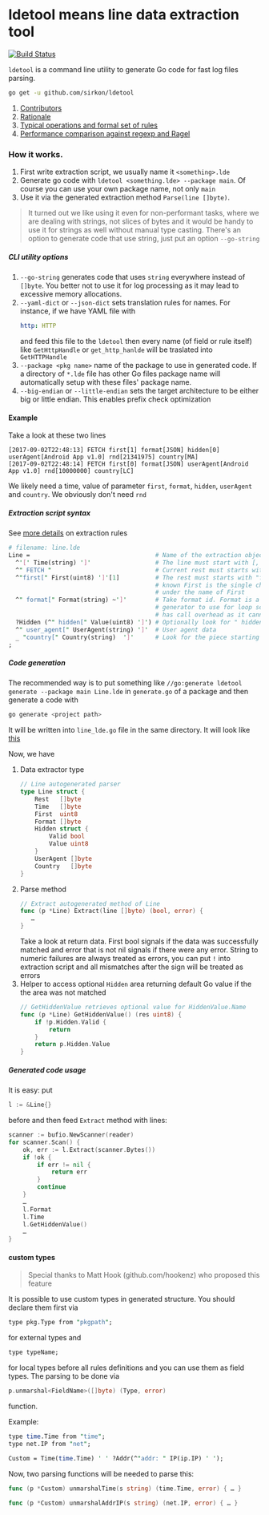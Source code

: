 # ldetool means line data extraction tool
[![Build Status](https://travis-ci.org/sirkon/ldetool.svg?branch=master)](https://travis-ci.org/sirkon/ldetool)

`ldetool` is a command line utility to generate Go code for fast log files parsing.

```bash
go get -u github.com/sirkon/ldetool
```

1. [Contributors](CONTRIBUTORS.md)
1. [Rationale](RATIONALE.md)
2. [Typical operations and formal set of rules](TOOL_RULES.md)
3. [Performance comparison against regexp and Ragel](PERFORMANCE.md)



### How it works.
1. First write extraction script, we usually name it `<something>.lde`
2. Generate go code with `ldetool <something.lde> --package main`. Of course
   you can use your own package name, not only `main`
3. Use it via the generated extraction method `Parse(line []byte)`.

> It turned out we like using it even for non-performant tasks, where we are dealing with strings, not slices of bytes 
> and it would be handy to use it for strings as well without manual type casting. There's an option to generate code
> that use string, just put an option `--go-string`

##### CLI utility options
1. `--go-string` generates code that uses `string` everywhere instead of `[]byte`. You better not to use it for log processing as it may lead to excessive memory allocations.
2. `--yaml-dict` or `--json-dict` sets translation rules for names. For instance, if we have YAML file with
    ```yaml
    http: HTTP
    ```
    and feed this file to the `ldetool` then every name (of field or rule itself) like `GetHttpHandle` or `get_http_hanlde` will be traslated into `GetHTTPHandle`
3. `--package <pkg name>` name of the package to use in generated code. If a directory of `*.lde` file has other Go files package name will automatically setup with these files' package name.
4. `--big-endian` or `--little-endian` sets the target architecture to be either big or little endian. This
    enables prefix check optimization 

#### Example

Take a look at these two lines

```
[2017-09-02T22:48:13] FETCH first[1] format[JSON] hidden[0] userAgent[Android App v1.0] rnd[21341975] country[MA]
[2017-09-02T22:48:14] FETCH first[0] format[JSON] userAgent[Android App v1.0] rnd[10000000] country[LC]
```

We likely need a time, value of parameter `first`, `format`, `hidden`, `userAgent` and `country`. We obviously don't need `rnd`

##### Extraction script syntax
See [more details](https://github.com/sirkon/ldetool/blob/master/TOOL_RULES.md) on extraction rules

```perl
# filename: line.lde
Line =                                   # Name of the extraction object' type
  ^'[' Time(string) ']'                  # The line must start with [, then take everything as a struct field Time string right to ']' character
  ^" FETCH "                             # Current rest must starts with " FETCH " string
  ^"first[" First(uint8) ']'[1]          # The rest must starts with "first[" characters, then take the rest until ']' as uint8. It is
                                         # known First is the single character, thus the [1] index.
                                         # under the name of First
  ^" format[" Format(string) ~']'        # Take format id. Format is a short word: XML, JSON, BIN. ~ before lookup oobject suggests
                                         # generator to use for loop scan rather than IndexByte, which is although fast
                                         # has call overhead as it cannot be inlined by Go compiler.
  ?Hidden (^" hidden[" Value(uint8) ']') # Optionally look for " hidden[\d+]"
  ^" user_agent[" UserAgent(string) ']'  # User agent data
  _ "country[" Country(string)  ']'      # Look for the piece starting with country[
;
```

##### Code generation
The recommended way is to put something like `//go:generate ldetool generate --package main Line.lde` in `generate.go` of a package and then generate a code with
```bash
go generate <project path>
```
It will be written into `line_lde.go` file in the same directory. It will look like [this](SAMPLE.md)

Now, we have
1. Data extractor type
    ```go
    // Line autogenerated parser
    type Line struct {
        Rest   []byte
        Time   []byte
        First  uint8
        Format []byte
        Hidden struct {
            Valid bool
            Value uint8
        }
        UserAgent []byte
        Country   []byte
    }
    ```
2. Parse method
    ```go
    // Extract autogenerated method of Line
    func (p *Line) Extract(line []byte) (bool, error) {
       …
    }
    ```
    Take a look at return data. First bool signals if the data was successfully matched and error that is not nil signals if there were
    any error. String to numeric failures are always treated as errors, you can put `!` into extraction script and all
    mismatches after the sign will be treated as errors
3. Helper to access optional `Hidden` area returning default Go value if the the area was not matched
    ```go
    // GetHiddenValue retrieves optional value for HiddenValue.Name
    func (p *Line) GetHiddenValue() (res uint8) {
        if !p.Hidden.Valid {
            return
        }
        return p.Hidden.Value
    }
    ```

##### Generated code usage
It is easy: put
```go
l := &Line{}
```
before and then feed `Extract` method with lines:
```go
scanner := bufio.NewScanner(reader)
for scanner.Scan() {
    ok, err := l.Extract(scanner.Bytes())
    if !ok {
        if err != nil {
            return err
        }
        continue
    }
    …
    l.Format
    l.Time
    l.GetHiddenValue()
    …
}
```

#### custom types

> Special thanks to Matt Hook (github.com/hookenz) who proposed this feature

It is possible to use custom types in generated structure. You should declare them first via

```perl
type pkg.Type from "pkgpath";
```

for external types and 

```perl
type typeName;
```

for local types before all rules definitions and you can use them as field types. The parsing to be done via

```go
p.unmarshal<FieldName>([]byte) (Type, error)
``` 

function.

Example:

```perl
type time.Time from "time";
type net.IP from "net";

Custom = Time(time.Time) ' ' ?Addr(^"addr: " IP(ip.IP) ' ');
```

Now, two parsing functions will be needed to parse this:

```go
func (p *Custom) unmarshalTime(s string) (time.Time, error) { … }

func (p *Custom) unmarshalAddrIP(s string) (net.IP, error) { … }
```
